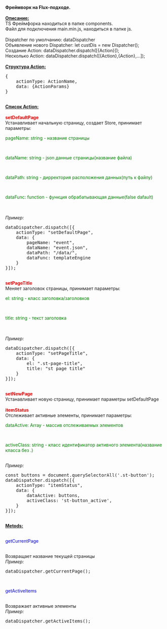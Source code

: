 <b>Фреймворк на Flux-подходе.</b><br>
<br>
<b><u>Описание:</u></b><br>
TS Фреймфорка находиться в папке components.<br>
Файл для подключения main.min.js, находиться в папке js.<br>
<br>
Dispatcher по умолчанию: dataDispatcher<br>
Объявление нового Dispatcher: let custDis = new Dispatcher();<br>
Создание Action: dataDispatcher.dispatch([{Action}]);<br>
Несколько Action: dataDispatcher.dispatch([{Action},{Action},...]);<br>
<br>
<b><u>Структура Action:</u></b><br>

<pre>
{
    actionType: ActionName,
    data: {ActionParams}
}
</pre>
<br>
<b><u>Список Action:</u></b><br>
<br>
<b style="color:red;">setDefaultPage</b><br>
Устанавливает начальную страницу, создает Store, принимает параметры:<br>
<p style="color:green;">pageName: string   - название страницы</p><br>
<p style="color:green;">dataName: string   - json данные страницы(название файла)</p><br>
<p style="color:green;">dataPath: string   - дирректория расположения данных(путь к файлу)</p><br>
<p style="color:green;">dataFunc: function - функция обрабатывающая данные(false dafault)</p><br>
<br>
<i>Пример:</i><br>
<pre>
dataDispatcher.dispatch([{
    actionType: "setDefaultPage",
    data: {
        pageName: "event",
        dataName: "event.json",
        dataPath: "/data/",
        dataFunc: templateEngine
    }
}]);
</pre>
<br>
<b style="color:red;">setPageTitle</b><br>
Меняет заголовок страницы, принимает параметры:<br>
<p style="color:green;">el: string    - класс заголовка/заголовков</p><br>
<p style="color:green;">title: string - текст заголовка</p><br>
<br>
<i>Пример:</i><br>
<pre>
dataDispatcher.dispatch([{
    actionType: "setPageTitle",
    data: {
        el: ".st-page-title",
        title: "st page title"
    }
}]);
</pre>
<br>
<b style="color:red;">setNewPage</b><br>
Устанавливает новую страницу, принимает параметры setDefaultPage<br>
<br>
<b style="color:red;">itemStatus</b><br>
Отслеживает активные элементы, принимает параметры:<br>
<p style="color:green;">dataActive: Array<HTMLElement> - массив отслеживаемых элементов</p><br>
<p style="color:green;">activeClass: string            - класс идентификатор активного элемента(название класса без .)</p><br>
<i>Пример:</i><br>
<pre>
const buttons = document.querySelectorAll('.st-button');
dataDispatcher.dispatch([{
    actionType: "itemStatus",
    data: {
        dataActive: buttons,
        activeClass: 'st-button_active',
    }
}]);
</pre>
<br>
<b><u>Metods:</u></b><br>
<br>
<p style="color:blue;">getCurrentPage</p><br>
Возвращает название текущей страницы<br>
<i>Пример:</i><br>
<pre>
dataDispatcher.getCurrentPage();
</pre>
<br>
<p style="color:blue;">getActiveItems</p><br>
Возвражает активные элементы<br>
<i>Пример:</i><br>
<pre>
dataDispatcher.getActiveItems();
</pre>
